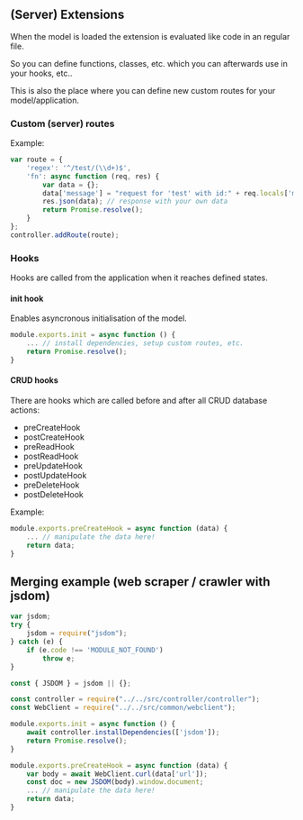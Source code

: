 ## (Server) Extensions

When the model is loaded the extension is evaluated like code in an regular file.

So you can define functions, classes, etc. which you can afterwards use in your hooks, etc..

This is also the place where you can define new custom routes for your model/application.


### Custom (server) routes

Example:

```js
var route = {
    'regex': '^/test/(\\d+)$',
    'fn': async function (req, res) {
        var data = {};
        data['message'] = "request for 'test' with id:" + req.locals['match'][1] + " overwritten!";
        res.json(data); // response with your own data
        return Promise.resolve();
    }
};
controller.addRoute(route);
```


### Hooks

Hooks are called from the application when it reaches defined states.


#### init hook

Enables asyncronous initialisation of the model.

```js
module.exports.init = async function () {
    ... // install dependencies, setup custom routes, etc.
    return Promise.resolve();
}
```


#### CRUD hooks

There are hooks which are called before and after all CRUD database actions:

* preCreateHook
* postCreateHook
* preReadHook
* postReadHook
* preUpdateHook
* postUpdateHook
* preDeleteHook
* postDeleteHook

Example:

```js
module.exports.preCreateHook = async function (data) {
    ... // manipulate the data here!
    return data;
}
```

## Merging example (web scraper / crawler with jsdom)

```js
var jsdom;
try {
    jsdom = require("jsdom");
} catch (e) {
    if (e.code !== 'MODULE_NOT_FOUND')
        throw e;
}

const { JSDOM } = jsdom || {};

const controller = require("../../src/controller/controller");
const WebClient = require("../../src/common/webclient");

module.exports.init = async function () {
    await controller.installDependencies(['jsdom']);
    return Promise.resolve();
}

module.exports.preCreateHook = async function (data) {
    var body = await WebClient.curl(data['url']);
    const doc = new JSDOM(body).window.document;
    ... // manipulate the data here!
    return data;
}
```